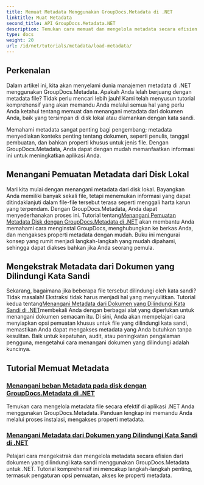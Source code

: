 ```yaml
---
title: Memuat Metadata Menggunakan GroupDocs.Metadata di .NET
linktitle: Muat Metadata
second_title: API GroupDocs.Metadata.NET
description: Temukan cara memuat dan mengelola metadata secara efisien di aplikasi .NET Anda dengan GroupDocs.Metadata.
type: docs
weight: 20
url: /id/net/tutorials/metadata/load-metadata/
---
```

## Perkenalan

Dalam artikel ini, kita akan menyelami dunia manajemen metadata di .NET menggunakan GroupDocs.Metadata. Apakah Anda lelah berjuang dengan metadata file? Tidak perlu mencari lebih jauh! Kami telah menyusun tutorial komprehensif yang akan memandu Anda melalui semua hal yang perlu Anda ketahui tentang memuat dan menangani metadata dari dokumen Anda, baik yang tersimpan di disk lokal atau diamankan dengan kata sandi. 

Memahami metadata sangat penting bagi pengembang; metadata menyediakan konteks penting tentang dokumen, seperti penulis, tanggal pembuatan, dan bahkan properti khusus untuk jenis file. Dengan GroupDocs.Metadata, Anda dapat dengan mudah memanfaatkan informasi ini untuk meningkatkan aplikasi Anda.

## Menangani Pemuatan Metadata dari Disk Lokal
Mari kita mulai dengan menangani metadata dari disk lokal. Bayangkan Anda memiliki banyak sekali file, tetapi menemukan informasi yang dapat ditindaklanjuti dalam file-file tersebut terasa seperti menggali harta karun yang terpendam. Dengan GroupDocs.Metadata, Anda dapat menyederhanakan proses ini. Tutorial tentang[Menangani Pemuatan Metadata Disk dengan GroupDocs.Metadata di .NET](./handling-metadata-local-disk/) akan membantu Anda memahami cara menginstal GroupDocs, menghubungkan ke berkas Anda, dan mengakses properti metadata dengan mudah. Buku ini mengurai konsep yang rumit menjadi langkah-langkah yang mudah dipahami, sehingga dapat diakses bahkan jika Anda seorang pemula.

## Mengekstrak Metadata dari Dokumen yang Dilindungi Kata Sandi
 Sekarang, bagaimana jika beberapa file tersebut dilindungi oleh kata sandi? Tidak masalah! Ekstraksi tidak harus menjadi hal yang menyulitkan. Tutorial kedua tentang[Menangani Metadata dari Dokumen yang Dilindungi Kata Sandi di .NET](./handling-metadata-from-password-protected-document/)membekali Anda dengan berbagai alat yang diperlukan untuk menangani dokumen semacam itu. Di sini, Anda akan mempelajari cara menyiapkan opsi pemuatan khusus untuk file yang dilindungi kata sandi, memastikan Anda dapat mengakses metadata yang Anda butuhkan tanpa kesulitan. Baik untuk kepatuhan, audit, atau peningkatan pengalaman pengguna, mengetahui cara menangani dokumen yang dilindungi adalah kuncinya.

## Tutorial Memuat Metadata
### [Menangani beban Metadata pada disk dengan GroupDocs.Metadata di .NET](./handling-metadata-local-disk/)
Temukan cara mengelola metadata file secara efektif di aplikasi .NET Anda menggunakan GroupDocs.Metadata. Panduan lengkap ini memandu Anda melalui proses instalasi, mengakses properti metadata.
### [Menangani Metadata dari Dokumen yang Dilindungi Kata Sandi di .NET](./handling-metadata-from-password-protected-document/)
Pelajari cara mengekstrak dan mengelola metadata secara efisien dari dokumen yang dilindungi kata sandi menggunakan GroupDocs.Metadata untuk .NET. Tutorial komprehensif ini mencakup langkah-langkah penting, termasuk pengaturan opsi pemuatan, akses ke properti metadata.